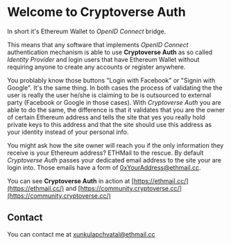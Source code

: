 # Welcome to Cryptoverse Auth

In short it's Ethereum Wallet to *OpenID Connect* bridge.

This means that any software that implements *OpenID Connect* authentication mechanism is able to use **Cryptoverse Auth** as so called *Identity Provider* and login users that have Ethereum Wallet without requiring anyone to create any accounts or register anywhere.

You problably know those buttons "Login with Facebook" or "Signin with Google". It's the same thing. In both cases the process of validating the the user is really the user he/she is claiming to be is outsourced to external party (Facebook or Google in those cases). With *Cryptoverse Auth* you are able to do the same, the difference is that it validates that you are the owner of certain Ethereum address and tells the site that yes you really hold private keys to this address and that the site should use this address as your identity instead of your personal info.

You might ask how the site owner will reach you if the only information they receive is your Ethereum address? 
ETHMail to the rescue. By default *Cryptoverse Auth* passes your dedicated email address to the site your are login into. Those emails have a form of 0xYourAddress@ethmail.cc. 

You can see **Cryptoverse Auth** in action at [https://ethmail.cc/](https://ethmail.cc/) and [https://community.cryptoverse.cc/](https://community.cryptoverse.cc/)

## Contact

You can contact me at [xunkulapchvatal@ethmail.cc](mailto:xunkulapchvatal@ethmail.cc)
